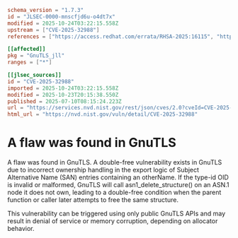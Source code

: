 ```toml
schema_version = "1.7.3"
id = "JLSEC-0000-mnscfjd6u-o4dt7x"
modified = 2025-10-24T03:22:15.558Z
upstream = ["CVE-2025-32988"]
references = ["https://access.redhat.com/errata/RHSA-2025:16115", "https://access.redhat.com/errata/RHSA-2025:16116", "https://access.redhat.com/errata/RHSA-2025:17348", "https://access.redhat.com/errata/RHSA-2025:17361", "https://access.redhat.com/errata/RHSA-2025:17415", "https://access.redhat.com/errata/RHSA-2025:19088", "https://access.redhat.com/security/cve/CVE-2025-32988", "https://bugzilla.redhat.com/show_bug.cgi?id=2359622"]

[[affected]]
pkg = "GnuTLS_jll"
ranges = ["*"]

[[jlsec_sources]]
id = "CVE-2025-32988"
imported = 2025-10-24T03:22:15.558Z
modified = 2025-10-23T20:15:38.550Z
published = 2025-07-10T08:15:24.223Z
url = "https://services.nvd.nist.gov/rest/json/cves/2.0?cveId=CVE-2025-32988"
html_url = "https://nvd.nist.gov/vuln/detail/CVE-2025-32988"
```

# A flaw was found in GnuTLS

A flaw was found in GnuTLS. A double-free vulnerability exists in GnuTLS due to incorrect ownership handling in the export logic of Subject Alternative Name (SAN) entries containing an otherName. If the type-id OID is invalid or malformed, GnuTLS will call asn1_delete_structure() on an ASN.1 node it does not own, leading to a double-free condition when the parent function or caller later attempts to free the same structure.

This vulnerability can be triggered using only public GnuTLS APIs and may result in denial of service or memory corruption, depending on allocator behavior.

